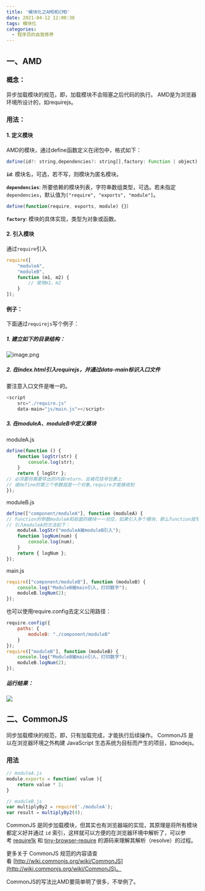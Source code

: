```yaml
---
title: '模块化之AMD和CMD'
date: 2021-04-12 12:00:38
tags: 模块化
categories:
  - 程序员的自我修养
---
```

  <meta name="referrer" content="no-referrer">

## 一、AMD
### 概念：
异步加载模块的规范，即，加载模块不会阻塞之后代码的执行。
AMD是为浏览器环境所设计的，如requirejs。
### 用法：
#### 1. 定义模块
AMD的模块，通过define函数定义在闭包中，格式如下：

```javascript
define(id?: string,dependencies?: string[],factory: Function | object)
```

**`id`**: 模块名，可选，若不写，则模块为匿名模块。

**`dependencies`**: 所要依赖的模块列表，字符串数组类型，可选。若未指定`dependencies`，默认值为`["require", "exports", "module"]`。

```javascript
define(function(require, exports, module) {}）
```

**`factory`**: 模块的具体实现，类型为对象或函数。

#### 2. 引入模块

通过`require`引入
```javascript
require([
	"moduleA",
	"moduleB",
	function (m1, m2) {
		// 使用m1、m2
	}
]);
```

#### 例子：
下面通过`requirejs`写个例子：

##### 1. 建立如下的目录结构：
![image.png](https://upload-images.jianshu.io/upload_images/20892169-a1c46888e1da89da.png?imageMogr2/auto-orient/strip%7CimageView2/2/w/1240)

##### 2. 在index.html引入requirejs，并通过data-main标识入口文件
要注意入口文件是唯一的。
```javascript
<script
	src="./require.js"
	data-main="js/main.js"></script>
```
##### 3. 在moduleA、moduleB中定义模块
moduleA.js
```javascript
define(function () {
	function logStr(str) {
		console.log(str);
	}
	return { logStr };
// 必须要将需要导出的内容return，且被花括号包裹上
// 或define的第三个参数就是一个对象,require才能接收到
});

```
moduleB.js
```javascript
define(["component/moduleA"], function (moduleA) {
// function的参数moduleA和前面的模块一一对应，如果引入多个模块，那么function就写多个参数去接收，可以改名。
// 引入moduleA的方法如下：
	moduleA.logStr("moduleA被moduleB引入");
	function logNum(num) {
		console.log(num);
	}
	return { logNum };
});
```
main.js
```javascript
require(["component/moduleB"], function (moduleB) {
	console.log("ModuleB被main引入，打印数字");
	moduleB.logNum(2);
});
```
也可以使用require.config去定义公用路径：
```javascript
require.config({
	paths: {
		moduleB: "./component/moduleB"
	}
});
require(["moduleB"], function (moduleB) {
	console.log("ModuleB被main引入，打印数字");
	moduleB.logNum(2);
});

```

##### 运行结果：
![](https://upload-images.jianshu.io/upload_images/20892169-02f2299da74151fd.png?imageMogr2/auto-orient/strip%7CimageView2/2/w/1240)


## 二、CommonJS
同步加载模块的规范，即，只有加载完成，才能执行后续操作。
CommonJS 是以在浏览器环境之外构建 JavaScript 生态系统为目标而产生的项目，如nodejs。

### 用法

```javascript
// moduleA.js
module.exports = function( value ){
    return value * 2;
}
```

```javascript
// moduleB.js
var multiplyBy2 = require('./moduleA');
var result = multiplyBy2(4);
```

CommonJS 是同步加载模块，但其实也有浏览器端的实现，其原理是将所有模块都定义好并通过 `id` 索引，这样就可以方便的在浏览器环境中解析了，可以参考 [require1k](https://github.com/Stuk/require1k) 和 [tiny-browser-require](https://github.com/ruanyf/tiny-browser-require) 的源码来理解其解析（resolve）的过程。

更多关于 CommonJS 规范的内容请查看 [http://wiki.commonjs.org/wiki/CommonJS](http://wiki.commonjs.org/wiki/CommonJS)。

CommonJS的写法比AMD要简单明了很多，不举例了。

